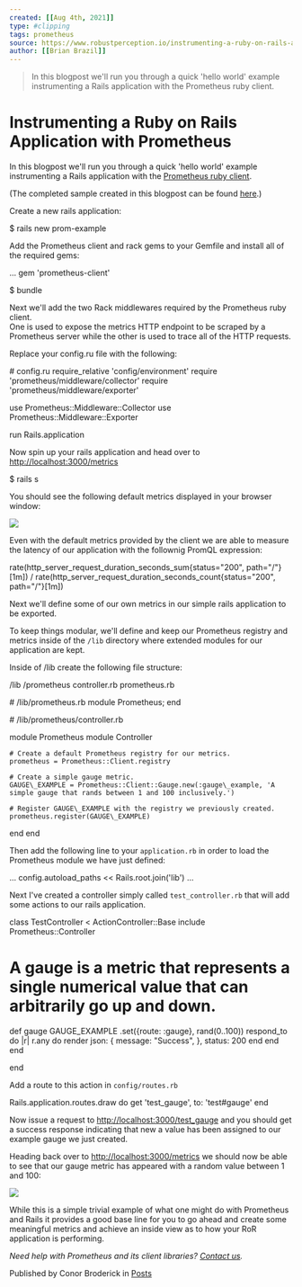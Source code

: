 ```yaml
---
created: [[Aug 4th, 2021]]
type: #clipping
tags: prometheus 
source: https://www.robustperception.io/instrumenting-a-ruby-on-rails-application-with-prometheus
author: [[Brian Brazil]] 
---
```

> In this blogpost we'll run you through a quick 'hello world' example instrumenting a Rails application with the Prometheus ruby client.

# Instrumenting a Ruby on Rails Application with Prometheus


In this blogpost we'll run you through a quick 'hello world' example instrumenting a Rails application with the [Prometheus ruby client](https://github.com/prometheus/client_ruby).

(The completed sample created in this blogpost can be found [here](https://github.com/RobustPerception/prometheus_examples/tree/master/ruby_examples/rails_ruby_client_example).)

Create a new rails application:

$ rails new prom-example

Add the Prometheus client and rack gems to your Gemfile and install all of the required gems:

...
gem 'prometheus-client'

$ bundle

Next we'll add the two Rack middlewares required by the Prometheus ruby client.  
One is used to expose the metrics HTTP endpoint to be scraped by a Prometheus server while the other is used to trace all of the HTTP requests.

Replace your config.ru file with the following:

\# config.ru
require\_relative 'config/environment'
require 'prometheus/middleware/collector'
require 'prometheus/middleware/exporter'

use Prometheus::Middleware::Collector
use Prometheus::Middleware::Exporter

run Rails.application

Now spin up your rails application and head over to [http://localhost:3000/metrics](http://localhost:3000/metrics)

$ rails s

You should see the following default metrics displayed in your browser window:

[![](https://www.robustperception.io/wp-content/uploads/2018/01/Screen-Shot-2018-01-11-at-15.24.22.png)](https://www.robustperception.io/wp-content/uploads/2018/01/Screen-Shot-2018-01-11-at-15.24.22.png)

Even with the default metrics provided by the client we are able to measure the latency of our application with the follownig PromQL expression:

  rate(http\_server\_request\_duration\_seconds\_sum{status="200", path="/"}\[1m\])
/
  rate(http\_server\_request\_duration\_seconds\_count{status="200", path="/"}\[1m\])

Next we'll define some of our own metrics in our simple rails application to be exported.

To keep things modular, we'll define and keep our Prometheus registry and metrics inside of the `/lib` directory where extended modules for our application are kept.

Inside of /lib create the following file structure:

/lib
    /prometheus
        controller.rb
prometheus.rb

\# /lib/prometheus.rb
module Prometheus; end

\# /lib/prometheus/controller.rb

module Prometheus
  module Controller

    # Create a default Prometheus registry for our metrics.
    prometheus = Prometheus::Client.registry

    # Create a simple gauge metric.
    GAUGE\_EXAMPLE = Prometheus::Client::Gauge.new(:gauge\_example, 'A simple gauge that rands between 1 and 100 inclusively.')

    # Register GAUGE\_EXAMPLE with the registry we previously created.
    prometheus.register(GAUGE\_EXAMPLE)

  end
end

Then add the following line to your `application.rb` in order to load the Prometheus module we have just defined:

...
config.autoload\_paths << Rails.root.join('lib')
...

Next I've created a controller simply called `test_controller.rb` that will add some actions to our rails application.

class TestController < ActionController::Base
  include Prometheus::Controller

  # A gauge is a metric that represents a single numerical value that can arbitrarily go up and down.
  def gauge
    GAUGE\_EXAMPLE
      .set({route: :gauge}, rand(0..100))
    respond\_to do |r|
      r.any do
        render json: {
                 message: "Success",
               }, status: 200
      end
    end
  end

end

Add a route to this action in `config/routes.rb`

Rails.application.routes.draw do
   get 'test\_gauge', to: 'test#gauge'
end

Now issue a request to [http://localhost:3000/test\_gauge](http://localhost:3000/test_gauge) and you should get a success response indicating that new a value has been assigned to our example gauge we just created.

Heading back over to [http://localhost:3000/metrics](http://localhost:3000/metrics) we should now be able to see that our gauge metric has appeared with a random value between 1 and 100:

[![](https://www.robustperception.io/wp-content/uploads/2018/01/Screen-Shot-2018-01-12-at-12.13.19.png)](https://www.robustperception.io/wp-content/uploads/2018/01/Screen-Shot-2018-01-12-at-12.13.19.png)

While this is a simple trivial example of what one might do with Prometheus and Rails it provides a good base line for you to go ahead and create some meaningful metrics and achieve an inside view as to how your RoR application is performing.

_Need help with Prometheus and its client libraries? [Contact us](mailto:prometheus@robustperception.io)._

Published by Conor Broderick in [Posts](https://www.robustperception.io/category/posts)
